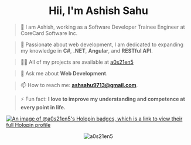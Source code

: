 <h1 align="center">Hii, I'm Ashish Sahu</h1>

> 👀 I am Ashish, working as a Software Developer Trainee Engineer at CoreCard Software Inc.

> 🌱 Passionate about web development, I am dedicated to expanding my knowledge in **C#**, **.NET**, **Angular**, and **RESTful API**.

> 👨‍💻 All of my projects are available at [a0s21en5](https://a0s21en5.github.io/AshishSahu.github.io/)

> 💬 Ask me about **Web Development**.

> 📫 How to reach me: **ashsahu9713@gmail.com**.

> ⚡ Fun fact: **I love to improve my understanding and competence at every point in life.**

[![An image of @a0s21en5's Holopin badges, which is a link to view their full Holopin profile](https://holopin.me/a0s21en5)](https://holopin.io/@a0s21en5)

<p align="center"> <img src="https://github-readme-streak-stats.herokuapp.com/?user=a0s21en5" alt="a0s21en5" /></p>
